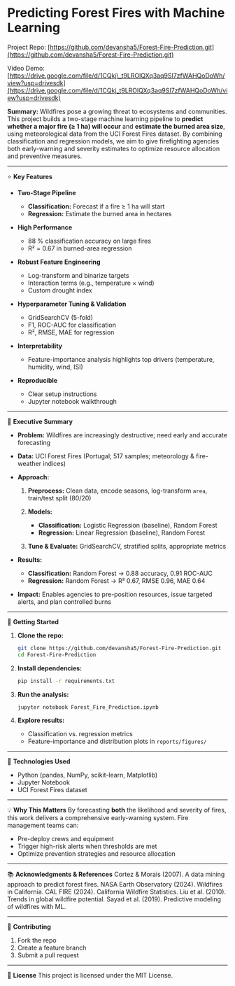 # Predicting Forest Fires with Machine Learning

Project Repo: [https://github.com/devansha5/Forest-Fire-Prediction.git](https://github.com/devansha5/Forest-Fire-Prediction.git)

Video Demo: [https://drive.google.com/file/d/1CQkj\_t9LROlQXq3aq9SI7zfWAHQoDoWh/view?usp=drivesdk](https://drive.google.com/file/d/1CQkj_t9LROlQXq3aq9SI7zfWAHQoDoWh/view?usp=drivesdk)

**Summary:**
Wildfires pose a growing threat to ecosystems and communities. This project builds a two-stage machine learning pipeline to **predict whether a major fire (≥ 1 ha) will occur** and **estimate the burned area size**, using meteorological data from the UCI Forest Fires dataset. By combining classification and regression models, we aim to give firefighting agencies both early-warning and severity estimates to optimize resource allocation and preventive measures.

---

⭐ **Key Features**

* **Two-Stage Pipeline**

  * **Classification:** Forecast if a fire ≥ 1 ha will start
  * **Regression:** Estimate the burned area in hectares
* **High Performance**

  * 88 % classification accuracy on large fires
  * R² = 0.67 in burned-area regression
* **Robust Feature Engineering**

  * Log-transform and binarize targets
  * Interaction terms (e.g., temperature × wind)
  * Custom drought index
* **Hyperparameter Tuning & Validation**

  * GridSearchCV (5-fold)
  * F1, ROC-AUC for classification
  * R², RMSE, MAE for regression
* **Interpretability**

  * Feature-importance analysis highlights top drivers (temperature, humidity, wind, ISI)
* **Reproducible**

  * Clear setup instructions
  * Jupyter notebook walkthrough

---

🚀 **Executive Summary**

* **Problem:** Wildfires are increasingly destructive; need early and accurate forecasting
* **Data:** UCI Forest Fires (Portugal; 517 samples; meteorology & fire-weather indices)
* **Approach:**

  1. **Preprocess:** Clean data, encode seasons, log-transform `area`, train/test split (80/20)
  2. **Models:**

     * **Classification:** Logistic Regression (baseline), Random Forest
     * **Regression:** Linear Regression (baseline), Random Forest
  3. **Tune & Evaluate:** GridSearchCV, stratified splits, appropriate metrics
* **Results:**

  * **Classification:** Random Forest → 0.88 accuracy, 0.91 ROC-AUC
  * **Regression:** Random Forest → R² 0.67, RMSE 0.96, MAE 0.64
* **Impact:** Enables agencies to pre-position resources, issue targeted alerts, and plan controlled burns

---

🏁 **Getting Started**

1. **Clone the repo:**

   ```bash
   git clone https://github.com/devansha5/Forest-Fire-Prediction.git
   cd Forest-Fire-Prediction
   ```
2. **Install dependencies:**

   ```bash
   pip install -r requirements.txt
   ```
3. **Run the analysis:**

   ```bash
   jupyter notebook Forest_Fire_Prediction.ipynb
   ```
4. **Explore results:**

   * Classification vs. regression metrics
   * Feature-importance and distribution plots in `reports/figures/`

---

🔧 **Technologies Used**

* Python (pandas, NumPy, scikit-learn, Matplotlib)
* Jupyter Notebook
* UCI Forest Fires dataset

---

💡 **Why This Matters**
By forecasting **both** the likelihood and severity of fires, this work delivers a comprehensive early-warning system. Fire management teams can:

* Pre-deploy crews and equipment
* Trigger high-risk alerts when thresholds are met
* Optimize prevention strategies and resource allocation

---

📚 **Acknowledgments & References**
Cortez & Morais (2007). A data mining approach to predict forest fires.
NASA Earth Observatory (2024). Wildfires in California.
CAL FIRE (2024). California Wildfire Statistics.
Liu et al. (2010). Trends in global wildfire potential.
Sayad et al. (2019). Predictive modeling of wildfires with ML.

---

🤝 **Contributing**

1. Fork the repo
2. Create a feature branch
3. Submit a pull request

---

📄 **License**
This project is licensed under the MIT License.
